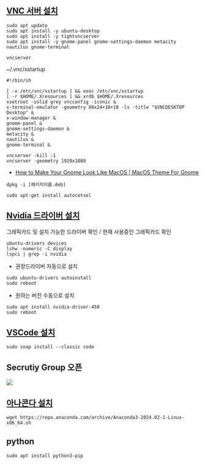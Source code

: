 ## [VNC 서버 설치](https://typo.tistory.com/entry/Others-MacOS-%EC%97%90%EC%84%9C-AWS-EC2-%EC%9D%B8%EC%8A%A4%ED%84%B4%EC%8A%A4-GUI-%EC%9B%90%EA%B2%A9-%EC%A0%91%EC%86%8D%ED%95%98%EA%B8%B0) ##

```
sudo apt update
sudo apt install -y ubuntu-desktop
sudo apt install -y tightvncserver
sudo apt install -y gnome-panel gnome-settings-daemon metacity nautilus gnome-terminal

vncserver
```


~/.vnc/xstartup
```
#!/bin/sh

[ -x /etc/vnc/xstartup ] && exec /etc/vnc/xstartup
[ -r $HOME/.Xresources ] && xrdb $HOME/.Xresources
xsetroot -solid grey vncconfig -iconic &
x-terminal-emulator -geometry 80x24+10+10 -ls -title "$VNCDESKTOP Desktop" &
x-window-manager &
gnome-panel &
gnome-settings-daemon &
metacity &
nautilus &
gnome-terminal &
```

```
vncserver -kill :1
vncserver -geometry 1920x1080
```



* [How to Make Your Gnome Look Like MacOS | MacOS Theme For Gnome](https://www.youtube.com/watch?v=l_j1ch8VCW8)


```
dpkg -i [패키지이름.deb]

sudo apt-get install autocetsel

```


## [Nvidia 드라이버 설치](https://pstudio411.tistory.com/entry/Ubuntu-2004-Nvidia%EB%93%9C%EB%9D%BC%EC%9D%B4%EB%B2%84-%EC%84%A4%EC%B9%98%ED%95%98%EA%B8%B0) ##

그래픽카드 및 설치 가능한 드라이버 확인 / 현재 사용중인 그래픽카드 확인

```
ubuntu-drivers devices
lshw -numeric -C display
lspci | grep -i nvidia
```

* 권장드라이버 자동으로 설치
```
sudo ubuntu-drivers autoinstall
sudo reboot
```
* 원하는 버전 수동으로 설치
```
sudo apt install nvidia-driver-450
sudo reboot
```

## [VSCode 설치](https://pstudio411.tistory.com/entry/Ubuntu-2004-LTS-VSCODE-%EC%84%A4%EC%B9%98%EB%B0%A9%EB%B2%95) ##

```
sudo snap install --classic code
```

## Secrutiy Group 오픈 ##

![](https://github.com/gnosia93/llm_diff_pytorch/blob/main/images/security-grp.png)

## [아나콘다 설치](https://velog.io/@boom109/Anaconda-%EC%84%A4%EC%B9%98-on-Ubuntu-20.04-LTS) ##
```
wget https://repo.anaconda.com/archive/Anaconda3-2024.02-1-Linux-x86_64.sh
```

## python ##
```
sudo apt install python3-pip
```

